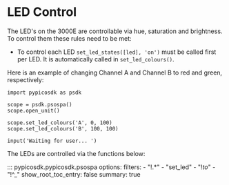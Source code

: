 # LED Control

The LED's on the 3000E are controllable via hue, saturation and brightness. To control them these rules need to be met:

- To control each LED `set_led_states([led], 'on')` must be called first per LED. It is automatically called in `set_led_colours()`.
<!-- - For both `set_led_brightness()` and `set_led_colours()`, on of the following commands needs to be ran to apply the settings:
    - `run_block_capture()`
    - `run_streaming()`
    - `set_aux_io_mode()`
    - `siggen_apply()` -->

Here is an example of changing Channel A and Channel B to red and green, respectively:
```
import pypicosdk as psdk

scope = psdk.psospa()
scope.open_unit()

scope.set_led_colours('A', 0, 100)
scope.set_led_colours('B', 100, 100)

input('Waiting for user... ')
```

The LEDs are controlled via the functions below:

::: pypicosdk.pypicosdk.psospa
    options:
        filters:
        - "!.*"
        - "set_led"
        - "!_to_"
        - "!^_"
        show_root_toc_entry: false
        summary: true
